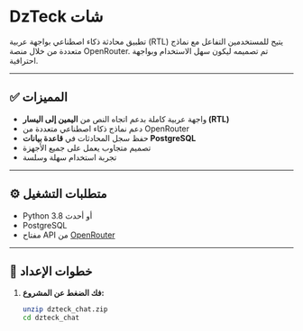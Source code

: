 # DzTeck شات

تطبيق محادثة ذكاء اصطناعي بواجهة عربية (RTL) يتيح للمستخدمين التفاعل مع نماذج متعددة من خلال منصة OpenRouter. تم تصميمه ليكون سهل الاستخدام وبواجهة احترافية.

---

## ✅ المميزات

- واجهة عربية كاملة بدعم اتجاه النص من **اليمين إلى اليسار (RTL)**
- دعم نماذج ذكاء اصطناعي متعددة من OpenRouter
- حفظ سجل المحادثات في **قاعدة بيانات PostgreSQL**
- تصميم متجاوب يعمل على جميع الأجهزة
- تجربة استخدام سهلة وسلسة

---

## ⚙️ متطلبات التشغيل

- Python 3.8 أو أحدث
- PostgreSQL
- مفتاح API من [OpenRouter](https://openrouter.ai/keys)

---

## 🚀 خطوات الإعداد

1. **فك الضغط عن المشروع:**

   ```bash
   unzip dzteck_chat.zip
   cd dzteck_chat
